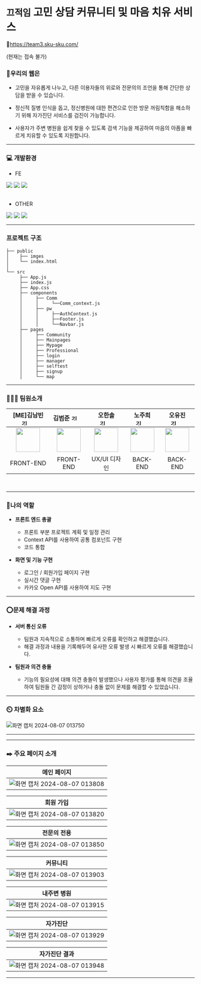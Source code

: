 # `끄적임` 고민 상담 커뮤니티 및 마음 치유 서비스

🔗https://team3.sku-sku.com/

(현재는 접속 불가)

### 🔗우리의 웹은

- 고민을 자유롭게 나누고, 다른 이용자들의 위로와 전문의의 조언을 통해 간단한 상담을 받을 수 있습니다.

- 정신적 질병 인식을 돕고, 정신병원에 대한 편견으로 인한 방문 꺼림칙함을 해소하기 위해 자가진단 서비스를 검진이 가능합니다.

- 사용자가 주변 병원을 쉽게 찾을 수 있도록 검색 기능을 제공하여 마음의 아픔을 빠르게 치유할 수 있도록 지원합니다.
<hr>

### 💻 개발환경

- FE
<div>
<img src="https://img.shields.io/badge/JavaScript-F7DF1E?style=for-the-badge&logo=javascript&logoColor=black">
<img src="https://img.shields.io/badge/CSS3-1572B6?style=for-the-badge&logo=css3&logoColor=white">
<img src="https://img.shields.io/badge/React-20232A?style=for-the-badge&logo=react&logoColor=61DAFB"></div>
<br>

- OTHER
<div>
<img src="https://img.shields.io/badge/Amazon_AWS-FF9900?style=for-the-badge&logo=amazonaws&logoColor=white">
<img src="https://img.shields.io/badge/Figma-F24E1E?style=for-the-badge&logo=figma&logoColor=white">
<img src="https://img.shields.io/badge/GitHub-100000?style=for-the-badge&logo=github&logoColor=white">
</div>

<hr>

### 프로젝트 구조

```
├── public
│    ├── imges
│    └── index.html
│
└── src
     ├── App.js
     ├── index.js
     ├── App.css
     ├── components
     │     ├── Comm
     │     │     └──Comm_context.js
     │     ├── pw
     │     │     ├──AuthContext.js
     │     │     ├──Footer.js
     │     │     └──Navbar.js
     ├── pages
     │     ├── Community
     │     ├── Mainpages
     │     ├── Mypage
     │     ├── Professional
     │     ├── login
     │     ├── manager
     │     ├── selftest
     │     ├── signup
     │     └── map
```

---

### 👨🏼‍💻 팀원소개

<div style="text-align: center;">

| [ME]김남빈 <a href="https://github.com/kimnambin"> <img style="width: 16px; height: 16px; margin-right: 20px;" alt="깃허브" src="https://cdn-icons-png.flaticon.com/512/25/25231.png"></a> | 김범준 <a href="https://github.com/beom-jun"> <img style="width: 16px; height: 16px; margin-right: 20px;" alt="깃허브" src="https://cdn-icons-png.flaticon.com/512/25/25231.png"></a> | 오한솔 <a href="https://github.com/ohansoln"> <img style="width: 16px; height: 16px; margin-right: 20px;" alt="깃허브" src="https://cdn-icons-png.flaticon.com/512/25/25231.png"></a> | 노주희 <a href="https://github.com/JuheeNoh1237"> <img style="width: 16px; height: 16px; margin-right: 20px;" alt="깃허브" src="https://cdn-icons-png.flaticon.com/512/25/25231.png"></a> | 오유진 <a href="https://github.com/5u0612"> <img style="width: 16px; height: 16px; margin-right: 20px;" alt="깃허브" src="https://cdn-icons-png.flaticon.com/512/25/25231.png"></a> |
| :----------------------------------------------------------------------------------------------------------------------------------------------------------------------------------------: | :-----------------------------------------------------------------------------------------------------------------------------------------------------------------------------------: | :-----------------------------------------------------------------------------------------------------------------------------------------------------------------------------------: | :---------------------------------------------------------------------------------------------------------------------------------------------------------------------------------------: | :---------------------------------------------------------------------------------------------------------------------------------------------------------------------------------: |
|                               <img style="width: 64px; height: 64px;" src="https://github.com/user-attachments/assets/b3e6f96e-8083-4ddf-a718-519c65468a97">                               |                            <img style="width: 64px; height: 64px;" src="https://github.com/user-attachments/assets/c3169e1c-ae98-4cd3-9502-8ca312368648">                             |                            <img style="width: 64px; height: 64px;" src="https://github.com/user-attachments/assets/c5f7c430-bd4f-46e2-93a8-9113c1c5d0fe">                             |                              <img style="width: 64px; height: 64px;" src="https://github.com/user-attachments/assets/188ed091-b883-4a19-93e6-0521ff48d567">                               |                           <img style="width: 64px; height: 64px;" src="https://github.com/user-attachments/assets/06175ad7-1bd9-4e70-b4a0-3fd2cda871fe">                            |
|                                                                                         FRONT-END                                                                                          |                                                                                       FRONT-END                                                                                       |                                                                                     UX/UI 디자인                                                                                      |                                                                                         BACK-END                                                                                          |                                                                                      BACK-END                                                                                       |

</div>
<br>

---

### 🤚나의 역할

- **프론트 엔드 총괄**

  - 프론트 부분 프로젝트 계획 및 일정 관리
  - Context API를 사용하여 공통 컴포넌트 구현
  - 코드 통합

- **화면 및 기능 구현**

  - 로그인 / 회원가입 페이지 구현
  - 실시간 댓글 구현
  - 카카오 Open API를 사용하여 지도 구현

---

### ⭕문제 해결 과정

- **서버 통신 오류**

  - 팀원과 지속적으로 소통하며 빠르게 오류를 확인하고 해결했습니다.
  - 해결 과정과 내용을 기록해두어 유사한 오류 발생 시 빠르게 오류를 해결했습니다.

- **팀원과 의견 충돌**

  - 기능의 필요성에 대해 의견 충돌이 발생했으나
    사용자 평가를 통해 의견을 조율하여 팀원들 간 감정이 상하거나 충돌 없이 문제를 해결할 수 있었습니다.

---

### ⏲️ 차별화 요소

![화면 캡처 2024-08-07 013750](https://github.com/user-attachments/assets/9d918c72-eeae-434f-a8eb-82cf71065bc4)

<hr>

<hr>

### ✒️ 주요 페이지 소개

|                                                   메인 페이지                                                   |
| :-------------------------------------------------------------------------------------------------------------: |
| ![화면 캡처 2024-08-07 013808](https://github.com/user-attachments/assets/b0317d67-7e00-40f7-b580-ef63953fd6a0) |

|                                                    회원 가입                                                    |
| :-------------------------------------------------------------------------------------------------------------: |
| ![화면 캡처 2024-08-07 013820](https://github.com/user-attachments/assets/f55df35c-f4a1-48ad-b2ea-594e2af5a2bb) |

|                                                   전문의 전용                                                   |
| :-------------------------------------------------------------------------------------------------------------: |
| ![화면 캡처 2024-08-07 013850](https://github.com/user-attachments/assets/8b463336-95aa-491b-adba-3c60181a095d) |

|                                                    커뮤니티                                                     |
| :-------------------------------------------------------------------------------------------------------------: |
| ![화면 캡처 2024-08-07 013903](https://github.com/user-attachments/assets/86c37e6f-8da8-4bec-b9a5-92dd9dc40f19) |

|                                                   내주변 병원                                                   |
| :-------------------------------------------------------------------------------------------------------------: |
| ![화면 캡처 2024-08-07 013915](https://github.com/user-attachments/assets/c27045f3-cfd7-4033-9fd5-0179fe56ce8a) |

|                                                    자가진단                                                     |
| :-------------------------------------------------------------------------------------------------------------: |
| ![화면 캡처 2024-08-07 013929](https://github.com/user-attachments/assets/d3796a38-6918-45a0-af61-d66d48188561) |

|                                                  자가진단 결과                                                  |
| :-------------------------------------------------------------------------------------------------------------: |
| ![화면 캡처 2024-08-07 013948](https://github.com/user-attachments/assets/c2fd5f46-73d7-4c3d-82b7-415bdc646cfa) |

<hr>
